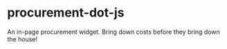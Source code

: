 procurement-dot-js
==================

An in-page procurement widget. Bring down costs before they bring down the house!
